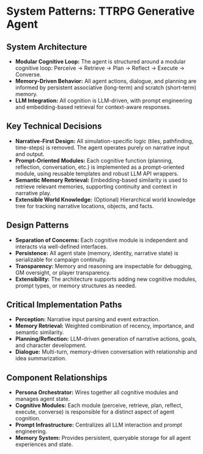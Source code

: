 # System Patterns: TTRPG Generative Agent

## System Architecture
- **Modular Cognitive Loop:** The agent is structured around a modular cognitive loop: Perceive → Retrieve → Plan → Reflect → Execute → Converse.
- **Memory-Driven Behavior:** All agent actions, dialogue, and planning are informed by persistent associative (long-term) and scratch (short-term) memory.
- **LLM Integration:** All cognition is LLM-driven, with prompt engineering and embedding-based retrieval for context-aware responses.

## Key Technical Decisions
- **Narrative-First Design:** All simulation-specific logic (tiles, pathfinding, time-steps) is removed. The agent operates purely on narrative input and output.
- **Prompt-Oriented Modules:** Each cognitive function (planning, reflection, conversation, etc.) is implemented as a prompt-oriented module, using reusable templates and robust LLM API wrappers.
- **Semantic Memory Retrieval:** Embedding-based similarity is used to retrieve relevant memories, supporting continuity and context in narrative play.
- **Extensible World Knowledge:** (Optional) Hierarchical world knowledge tree for tracking narrative locations, objects, and facts.

## Design Patterns
- **Separation of Concerns:** Each cognitive module is independent and interacts via well-defined interfaces.
- **Persistence:** All agent state (memory, identity, narrative state) is serializable for campaign continuity.
- **Transparency:** Memory and reasoning are inspectable for debugging, GM oversight, or player transparency.
- **Extensibility:** The architecture supports adding new cognitive modules, prompt types, or memory structures as needed.

## Critical Implementation Paths
- **Perception:** Narrative input parsing and event extraction.
- **Memory Retrieval:** Weighted combination of recency, importance, and semantic similarity.
- **Planning/Reflection:** LLM-driven generation of narrative actions, goals, and character development.
- **Dialogue:** Multi-turn, memory-driven conversation with relationship and idea summarization.

## Component Relationships
- **Persona Orchestrator:** Wires together all cognitive modules and manages agent state.
- **Cognitive Modules:** Each module (perceive, retrieve, plan, reflect, execute, converse) is responsible for a distinct aspect of agent cognition.
- **Prompt Infrastructure:** Centralizes all LLM interaction and prompt engineering.
- **Memory System:** Provides persistent, queryable storage for all agent experiences and state.
